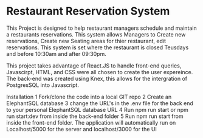 # Restaurant Reservation System

This Project is designed to help restaurant managers schedule and maintain a restaurants reservations. 
This system allows Managers to Create new reservations, Create new Seating areas for thier restaurant, edit reservations. This system is set where the restaurant is closed Teusdays and before 10:30am and after 09:30pm. 

This project takes advantage of React.JS to handle front-end queries, Javascirpt, HTML, and CSS were all chosen to create the user expereince. 
The back-end was created using Knex, this allows for the intergration of PostgresSQL into Javascript.

Installation
1 Fork/clone the code into a local GIT repo
2 Create an ElephantSQL database
3 change the URL's in the .env file for the back end to your personal ElephantSQL database URL
4 Run npm run start or npm run start:dev from inside the back-end folder
5 Run npm run start from inside the front-end folder. 
The application will automatically run on Localhost/5000 for the server and localhost/3000 for the UI
